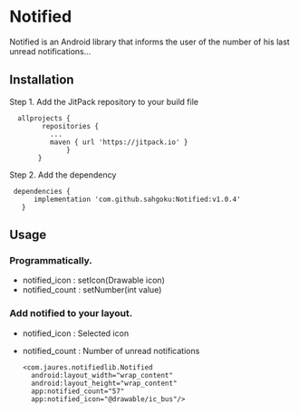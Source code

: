 # Notified
Notified is an Android library that informs the user of the number of his last unread notifications...

## Installation

Step 1. Add the JitPack repository to your build file
         
      allprojects {
            repositories {
              ...
              maven { url 'https://jitpack.io' }
                  }
           }
            
 Step 2. Add the dependency
 
     dependencies {
	      implementation 'com.github.sahgoku:Notified:v1.0.4'
	   }
        
## Usage


### Programmatically.

* notified_icon : setIcon(Drawable icon)
* notified_count : setNumber(int value)

### Add notified to your layout.

* notified_icon : Selected icon 
* notified_count : Number of unread notifications

      <com.jaures.notifiedlib.Notified
        android:layout_width="wrap_content"
        android:layout_height="wrap_content"
        app:notified_count="57"
        app:notified_icon="@drawable/ic_bus"/>
	


